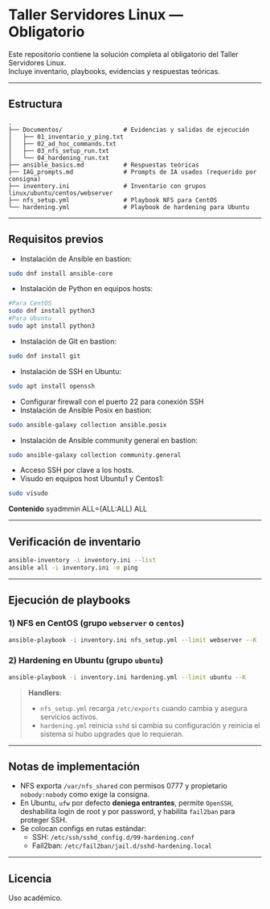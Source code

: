 # Taller Servidores Linux — Obligatorio

Este repositorio contiene la solución completa al obligatorio del Taller Servidores Linux.  
Incluye inventario, playbooks, evidencias y respuestas teóricas.



---

## Estructura

```
.
├── Documentos/                 # Evidencias y salidas de ejecución
│   ├── 01_inventario_y_ping.txt
│   ├── 02_ad_hoc_commands.txt
│   ├── 03_nfs_setup_run.txt
│   └── 04_hardening_run.txt
├── ansible_basics.md           # Respuestas teóricas
├── IAG_prompts.md              # Prompts de IA usados (requerido por consigna)
├── inventory.ini               # Inventario con grupos linux/ubuntu/centos/webserver
├── nfs_setup.yml               # Playbook NFS para CentOS
└── hardening.yml               # Playbook de hardening para Ubuntu
```

---

## Requisitos previos

- Instalación de Ansible en bastion: 
```bash
sudo dnf install ansible-core
```
- Instalación de Python en equipos hosts:
```bash
#Para CentOS
sudo dnf install python3
#Para Ubuntu
sudo apt install python3
```
- Instalación de Git en bastion: 
```bash
sudo dnf install git
```
- Instalación de SSH en Ubuntu: 
```bash
sudo apt install openssh
```
- Configurar firewall con el puerto 22 para conexión SSH
- Instalación de Ansible Posix en bastion: 
```bash
sudo ansible-galaxy collection ansible.posix 
```
- Instalación de Ansible community general en bastion:
```bash
sudo ansible-galaxy collection community.general
```
- Acceso SSH por clave a los hosts.
- Visudo en equipos host Ubuntu1 y Centos1: 
```bash
sudo visudo 
```
 **Contenido** syadmmin ALL=(ALL:ALL) ALL

---

## Verificación de inventario

```bash
ansible-inventory -i inventory.ini --list
ansible all -i inventory.ini -m ping
```

---

## Ejecución de playbooks

### 1) NFS en CentOS (grupo `webserver` o `centos`)

```bash
ansible-playbook -i inventory.ini nfs_setup.yml --limit webserver --K
```

### 2) Hardening en Ubuntu (grupo `ubuntu`)

```bash
ansible-playbook -i inventory.ini hardening.yml --limit ubuntu --K
```

> **Handlers**:  
> - `nfs_setup.yml` recarga `/etc/exports` cuando cambia y asegura servicios activos.  
> - `hardening.yml` reinicia `sshd` si cambia su configuración y reinicia el sistema si hubo upgrades que lo requieran.

---

## Notas de implementación

- NFS exporta `/var/nfs_shared` con permisos 0777 y propietario `nobody:nobody` como exige la consigna.
- En Ubuntu, `ufw` por defecto **deniega entrantes**, permite `OpenSSH`, deshabilita login de root y por password, y habilita `fail2ban` para proteger SSH.
- Se colocan configs en rutas estándar:
  - SSH: `/etc/ssh/sshd_config.d/99-hardening.conf`
  - Fail2ban: `/etc/fail2ban/jail.d/sshd-hardening.local`

---

## Licencia

Uso académico.
